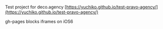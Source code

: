 Test project for deco.agency
[https://yuchiko.github.io/test-pravo-agency/](https://yuchiko.github.io/test-pravo-agency/)

gh-pages blocks iframes on iOS6
